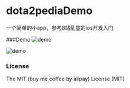 # dota2pediaDemo
一个简单的小app，参考B站乱童的ios开发入门

###Demo
![demo](./demos/demo.png)

![demo](./demos/demo1.png)

### License

The MIT (buy me coffee by alipay) License (MIT)
